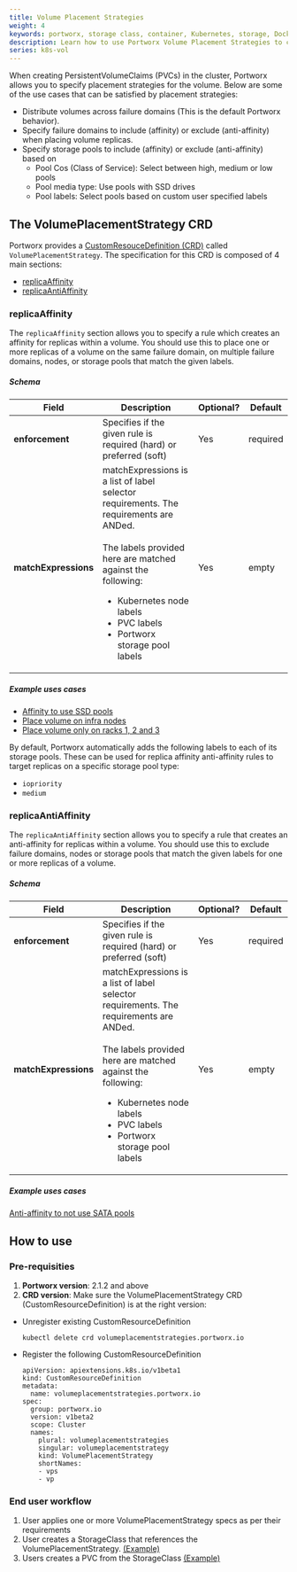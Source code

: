 ```yaml
---
title: Volume Placement Strategies
weight: 4
keywords: portworx, storage class, container, Kubernetes, storage, Docker, k8s, flexvol, pv, persistent disk,StatefulSets, volume placement
description: Learn how to use Portworx Volume Placement Strategies to control how volumes are placed across your cluster
series: k8s-vol
---
```


When creating PersistentVolumeClaims (PVCs) in the cluster, Portworx allows you to specify placement strategies for the volume. Below are some of the use cases that can be satisfied by placement strategies:

* Distribute volumes across failure domains (This is the default Portworx behavior).
* Specify failure domains to include (affinity) or exclude (anti-affinity) when placing volume replicas.
* Specify storage pools to include (affinity) or exclude (anti-affinity) based on
  * Pool Cos (Class of Service): Select between high, medium or low pools
  * Pool media type: Use pools with SSD drives
  * Pool labels: Select pools based on custom user specified labels

<!--
* Spread different replicas of volumes across different pools. E.g place first replica is SSD pools, rest of them in other pools
* Specify affinity or anti-affinity between different volumes matched by labels. The labels here are labels on the PVC metadata.
* Specify affinity or anti-affinity between multiple replicas of the same volume
-->

## The VolumePlacementStrategy CRD

Portworx provides a [CustomResouceDefinition (CRD)](https://kubernetes.io/docs/concepts/extend-kubernetes/api-extension/custom-resources/#customresourcedefinitions) called `VolumePlacementStrategy`. The specification for this CRD is composed of 4 main sections:

* [replicaAffinity](#replicaaffinity)
* [replicaAntiAffinity](#replicaantiaffinity)

<!-- * [volumeAffinity](#volumeaffinity) -->
<!-- * [volumeAntiAffinity](#volumeantiaffinity) -->


### replicaAffinity

The `replicaAffinity` section allows you to specify a rule which creates an affinity for replicas within a volume. You should use this to place one or more replicas of a volume on the same failure domain, on multiple failure domains, nodes, or storage pools that match the given labels.

##### Schema

| Field  	| Description    | Optional? | Default |
|---------|----------------|-----------|---------|
|**enforcement**|Specifies if the given rule is required (hard) or preferred (soft)|Yes|required|
|**matchExpressions**|matchExpressions is a list of label selector requirements. The requirements are ANDed.<br/><br/>The labels provided here are matched against the following:<ul><li>Kubernetes node labels</li><li>PVC labels</li><li>Portworx storage pool labels</li></ul>|Yes <!-- * <br/><br/>* required if topologyKey is empty -->| empty|

<!-- |**affectedReplicas**|Number indicating the number of volume replicas that are affected by this rule.|Yes|0 (Interpreted as all volume replicas)| -->
<!-- |**topologyKey** | Key for the node label that the system uses to denote a topology domain. The key can be for any node label that is present on the Kubernetes node. <br/><br/>Using topologyKey requires nodes to be consistently labelled, i.e. every node in the cluster must have an appropriate label matching topologyKey. If some or all nodes are missing the specified topologyKey label, it can lead to unintended behavior.|Yes* <br/><br/>* required if matchExpressions is empty|empty| -->

##### Example uses cases

* [Affinity to use SSD pools](/samples/k8s/volume-placement-ssd-pool-affinity.yaml)
* [Place volume on infra nodes](/samples/k8s/volume-infra-node-affinity.yaml)
* [Place volume only on racks 1, 2 and 3](/samples/k8s/volume-rack-1-2-3-affinity.yaml)

<!--
* [Affinity to use SSD and SATA and spread replicas evenly](/samples/k8s/volume-placement-ssd-sata-pool-spread-affinity.yaml)
  * First replica on SSD pools, second on SATA
* [First replica SSD, others SATA](/samples/k8s/volume-placement-one-ssd-other-sata-pool.yaml)
-->

By default, Portworx automatically adds the following labels to each of its storage pools. These can be used for replica affinity anti-affinity rules to target replicas on a specific storage pool type:

* `iopriority`
* `medium`

<!--
* `iops` (_coming soon_)
* `latency` (_coming soon_)
-->

### replicaAntiAffinity

The `replicaAntiAffinity` section allows you to specify a rule that creates an anti-affinity for replicas within a volume. You should use this to exclude failure domains, nodes or storage pools that match the given labels for one or more replicas of a volume.

##### Schema

| Field  	| Description    | Optional? | Default |
|---------|----------------|-----------|---------|
|**enforcement**|Specifies if the given rule is required (hard) or preferred (soft)|Yes|required|
|**matchExpressions**|matchExpressions is a list of label selector requirements. The requirements are ANDed. <br/><br/>The labels provided here are matched against the following: <ul><li>Kubernetes node labels</li><li>PVC labels</li><li>Portworx storage pool labels</li>| Yes <!-- * <br/><br/>* required if topologyKey is empty -->|empty|

<!-- |**affectedReplicas**|Number indicating the number of volume replicas that are affected by this rule.|Yes|0 (Interpreted as all volume replicas)| -->
<!-- |**topologyKey**|Key for the node label that the system uses to denote a topology domain. The key can be for any node label that is present on the Kubernetes node. Using topologyKey requires nodes to be consistently labelled, i.e. every node in the cluster must have an appropriate label matching topologyKey. If some or all nodes are missing the specified topologyKey label, it can lead to unintended behavior.|Yes* * required if matchExpressions is empty|empty| -->

##### Example uses cases

[Anti-affinity to not use SATA pools](/samples/k8s/volume-placement-sata-pool-anti-affinity.yaml)

<!--
### volumeAffinity

The `volumeAffinity` section allows specifying rules that create affinity between 2 or more volumes that match the given labels. This should be used when you want to establish an affinity relationship between different volumes.

##### Schema

| Field  	| Description    | Optional? | Default |
|---------|----------------|-----------|---------|
|enforcement|Specifies if the given rule is required (hard) or preferred (soft)|Yes|required|
|topologyKey|Key for the node label that the system uses to denote a topology domain. The key can be for any node label that is present on the Kubernetes node. <br/>Using topologyKey requires nodes to be consistently labelled, i.e. every node in the cluster must have an appropriate label matching topologyKey. If some or all nodes are missing the specified topologyKey label, it can lead to unintended behavior.|Yes|empty|
|matchExpressions|matchExpressions is a list of label selector requirements. The requirements are ANDed.<br/><br/>The labels provided here are matched against the following:<ul><li>Kubernetes node labels</li><li>PVC labels</li><li>Portworx</li> storage pool labels</li>|No|empty|

##### Example uses cases

* [Collocate postgres volumes](/samples/k8s/volume-placement-postgres-volume-affinity.yaml)
* [Place volume on DB type nodes or collocate with postgres volumes](/samples/k8s/volume-db-nodes-or-postgres-affinity.yaml)

### volumeAntiAffinity

The `volumeAntiAffinity` section allows you to specify rules that create anti affinity between 2 or more volumes that match the given labels. This should be used when you want to establish an anti affinity (repel) relationship between different volumes

##### Schema

Same as Schema for [volumeAffinity](#volumeaffinity).

##### Example uses cases

[Do not collocate with other cassandra volumes](/samples/k8s/volume-placement-cassandra-volume-anti-affinity.yaml)
-->

## How to use

### Pre-requisities

1. **Portworx version**: 2.1.2 and above
2. **CRD version**: Make sure the VolumePlacementStrategy CRD (CustomResourceDefinition) is at the right version:
  * Unregister existing CustomResourceDefinition

    ```text
    kubectl delete crd volumeplacementstrategies.portworx.io
    ```
  * Register the following CustomResourceDefinition

    ```text
    apiVersion: apiextensions.k8s.io/v1beta1
    kind: CustomResourceDefinition
    metadata:
      name: volumeplacementstrategies.portworx.io
    spec:
      group: portworx.io
      version: v1beta2
      scope: Cluster
      names:
        plural: volumeplacementstrategies
        singular: volumeplacementstrategy
        kind: VolumePlacementStrategy
        shortNames:
        - vps
        - vp
    ```

### End user workflow

1. User applies one or more VolumePlacementStrategy specs as per their requirements
2. User creates a StorageClass that references the VolumePlacementStrategy. [(Example)](/samples/k8s/sc-with-ssd-affinity.yaml)
3. Users creates a PVC from the StorageClass [(Example)](/samples/k8s/pvc-with-ssd-affinity.yaml)



<!--
The next section covers more detailed end-to-end examples.
## End-to-end examples

#### Example 1: Default storage class and PVC

If users don’t want to explicitly override the volume placement decisions, no changes are needed. Users create PVCs as [documented here](https://docs.portworx.com/scheduler/kubernetes/dynamic-provisioning.html).

#### Example 2: Place volumes on SSDs

This examples places volumes only on SSD storage pools.

1. User creates [this VolumePlacementStrategy](/samples/k8s/volume-placement-ssd-pool-affinity.yaml)
2. User creates [this StorageClass](/samples/k8s//sc-with-ssd-affinity.yaml)
3. User creates [this PVC](/samples/k8s/pvc-with-ssd-affinity.yaml)

#### Example 3: For statefulsets, place log and data volumes on same node but each volume for each replica should be on different nodes

Consider the following general guidance:

1. Create log volumes only on SSDs (required)
2. Don’t collocate log volumes (required)
3. Collocate data volumes with log volumes (required)
4. Don’t collocate data volumes (required)
5. If there is a 3rd or more types of volumes in the statefulset replica:
  * Collocate foo volumes with log volumes (required)
  * Don’t collocate foo volumes (required)

Below are the specs

1. User creates this [VolumePlacementStrategy](/samples/k8s/log-volume-placement.yaml) to place log volumes on SSD and not collocate 2 log volumes on same node
2. User creates this [VolumePlacementStrategy](/samples/k8s/data-volume-placement.yaml) to place data volumes on same node as log volumes and not collocate 2 data volumes on same node
3. User creates this [StorageClass](/samples/k8s/sc-log-volume.yaml) for log volumes
4. User creates this [StorageClass](/samples/k8s/sc-data-volume.yaml) for data volumes
-->
